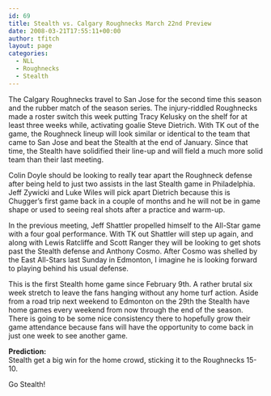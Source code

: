 ```yaml
---
id: 69
title: Stealth vs. Calgary Roughnecks March 22nd Preview
date: 2008-03-21T17:55:11+00:00
author: tfitch
layout: page
categories:
  - NLL
  - Roughnecks
  - Stealth
---
```

The Calgary Roughnecks travel to San Jose for the second time this season and the rubber match of the season series. The injury-riddled Roughnecks made a roster switch this week putting Tracy Kelusky on the shelf for at least three weeks while, activating goalie Steve Dietrich. With TK out of the game, the Roughneck lineup will look similar or identical to the team that came to San Jose and beat the Stealth at the end of January. Since that time, the Stealth have solidified their line-up and will field a much more solid team than their last meeting.

Colin Doyle should be looking to really tear apart the Roughneck defense after being held to just two assists in the last Stealth game in Philadelphia. Jeff Zywicki and Luke Wiles will pick apart Dietrich because this is Chugger&#8217;s first game back in a couple of months and he will not be in game shape or used to seeing real shots after a practice and warm-up.

In the previous meeting, Jeff Shattler propelled himself to the All-Star game with a four goal performance. With TK out Shattler will step up again, and along with Lewis Ratcliffe and Scott Ranger they will be looking to get shots past the Stealth defense and Anthony Cosmo. After Cosmo was shelled by the East All-Stars last Sunday in Edmonton, I imagine he is looking forward to playing behind his usual defense.

This is the first Stealth home game since February 9th. A rather brutal six week stretch to leave the fans hanging without any home turf action. Aside from a road trip next weekend to Edmonton on the 29th the Stealth have home games every weekend from now through the end of the season. There is going to be some nice consistency there to hopefully grow their game attendance because fans will have the opportunity to come back in just one week to see another game.

**Prediction:**  
Stealth get a big win for the home crowd, sticking it to the Roughnecks 15-10.

Go Stealth!
